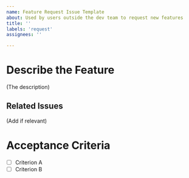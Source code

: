 ```yaml
---
name: Feature Request Issue Template
about: Used by users outside the dev team to request new features
title: ''
labels: 'request'
assignees: ''

---
```


# Describe the Feature

(The description)

## Related Issues

(Add if relevant)

# Acceptance Criteria
- [ ] Criterion A
- [ ] Criterion B
